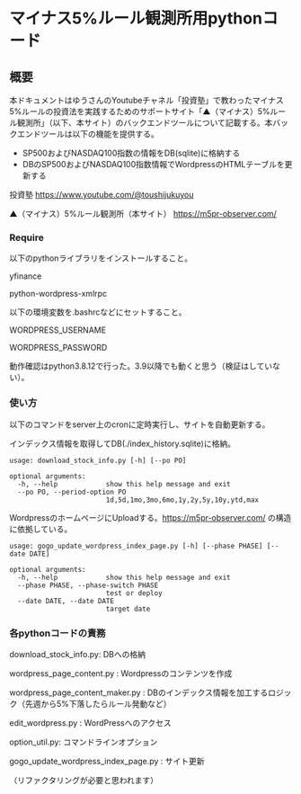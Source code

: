 # マイナス5%ルール観測所用pythonコード

## 概要

本ドキュメントはゆうさんのYoutubeチャネル「投資塾」で教わったマイナス5%ルールの投資法を実践するためのサポートサイト「▲（マイナス）5%ルール観測所」（以下、本サイト）のバックエンドツールについて記載する。本バックエンドツールは以下の機能を提供する。

 - SP500およびNASDAQ100指数の情報をDB(sqlite)に格納する
 - DBのSP500およびNASDAQ100指数情報でWordpressのHTMLテーブルを更新する


投資塾
https://www.youtube.com/@toushijukuyou

▲（マイナス）5%ルール観測所（本サイト）
https://m5pr-observer.com/

### Require

以下のpythonライブラリをインストールすること。

yfinance

python-wordpress-xmlrpc

以下の環境変数を.bashrcなどにセットすること。

WORDPRESS_USERNAME

WORDPRESS_PASSWORD

動作確認はpython3.8.12で行った。3.9以降でも動くと思う（検証はしていない）。

### 使い方

以下のコマンドをserver上のcronに定時実行し、サイトを自動更新する。

インデックス情報を取得してDB(./index_history.sqlite)に格納。

```
usage: download_stock_info.py [-h] [--po PO]

optional arguments:
  -h, --help            show this help message and exit
  --po PO, --period-option PO
                        1d,5d,1mo,3mo,6mo,1y,2y,5y,10y,ytd,max
```

WordpressのホームページにUploadする。https://m5pr-observer.com/ の構造に依拠している。

```
usage: gogo_update_wordpress_index_page.py [-h] [--phase PHASE] [--date DATE]

optional arguments:
  -h, --help            show this help message and exit
  --phase PHASE, --phase-switch PHASE
                        test or deploy
  --date DATE, --date DATE
                        target date
```

### 各pythonコードの責務

download_stock_info.py: DBへの格納

wordpress_page_content.py : Wordpressのコンテンツを作成

wordpress_page_content_maker.py : DBのインデックス情報を加工するロジック（先週から5%下落したらルール発動など）

edit_wordpress.py : WordPressへのアクセス

option_util.py: コマンドラインオプション

gogo_update_wordpress_index_page.py : サイト更新

（リファクタリングが必要と思われます）
